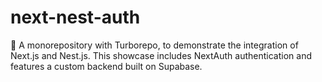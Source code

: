 # next-nest-auth
🔐 A monorepository with Turborepo, to demonstrate the integration of Next.js and Nest.js. This showcase includes NextAuth authentication and features a custom backend built on Supabase.
